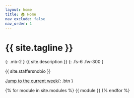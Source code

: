 ```yaml
---
layout: home
title: 🏠 Home
nav_exclude: false
nav_order: 1
---
```


# {{ site.tagline }}
{: .mb-2 }
{{ site.description }}
{: .fs-6 .fw-300 }

{{ site.staffersnobio }}

<!-- Lecture and discussion recordings can be found at [podcast.ucsd.edu](https://podcast.ucsd.edu). -->

[Jump to the current week](#week-9){: .btn }

{% for module in site.modules %}
{{ module }}
{% endfor %}
